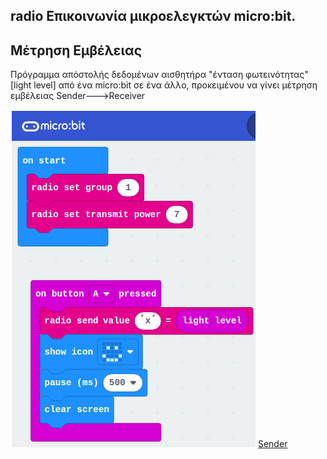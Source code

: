 ## radio Επικοινωνία μικροελεγκτών micro:bit.
## Μέτρηση Εμβέλειας

Πρόγραμμα απόστολής δεδομένων αισθητήρα "ένταση φωτεινότητας" [light level] από ένα micro:bit σε ένα άλλο, προκειμένου να γίνει μέτρηση εμβέλειας Sender--->Receiver

[![Send](./Sender_snapshot.png)](https://makecode.microbit.org/_JLX3AwTbxdhs/)
[Sender](https://makecode.microbit.org/_JLX3AwTbxdhs/)




